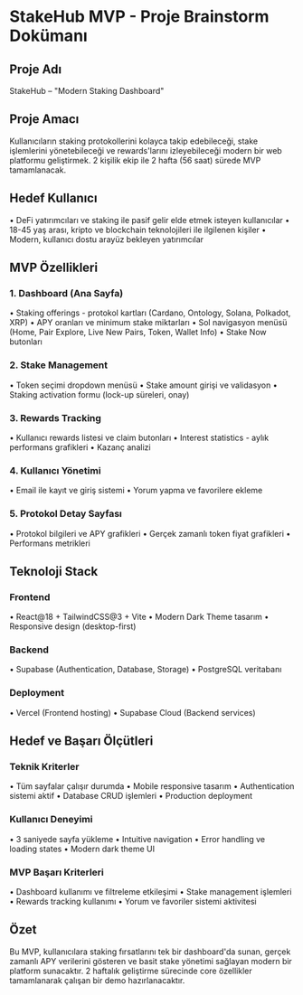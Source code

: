 # StakeHub MVP - Proje Brainstorm Dokümanı

## Proje Adı
StakeHub – "Modern Staking Dashboard"

## Proje Amacı
Kullanıcıların staking protokollerini kolayca takip edebileceği, stake işlemlerini yönetebileceği ve rewards'larını izleyebileceği modern bir web platformu geliştirmek. 2 kişilik ekip ile 2 hafta (56 saat) sürede MVP tamamlanacak.

## Hedef Kullanıcı
• DeFi yatırımcıları ve staking ile pasif gelir elde etmek isteyen kullanıcılar
• 18-45 yaş arası, kripto ve blockchain teknolojileri ile ilgilenen kişiler
• Modern, kullanıcı dostu arayüz bekleyen yatırımcılar

## MVP Özellikleri

### 1. Dashboard (Ana Sayfa)
• Staking offerings - protokol kartları (Cardano, Ontology, Solana, Polkadot, XRP)
• APY oranları ve minimum stake miktarları
• Sol navigasyon menüsü (Home, Pair Explore, Live New Pairs, Token, Wallet Info)
• Stake Now butonları

### 2. Stake Management
• Token seçimi dropdown menüsü
• Stake amount girişi ve validasyon
• Staking activation formu (lock-up süreleri, onay)

### 3. Rewards Tracking
• Kullanıcı rewards listesi ve claim butonları
• Interest statistics - aylık performans grafikleri
• Kazanç analizi

### 4. Kullanıcı Yönetimi
• Email ile kayıt ve giriş sistemi
• Yorum yapma ve favorilere ekleme

### 5. Protokol Detay Sayfası
• Protokol bilgileri ve APY grafikleri
• Gerçek zamanlı token fiyat grafikleri
• Performans metrikleri

## Teknoloji Stack

### Frontend
• React@18 + TailwindCSS@3 + Vite
• Modern Dark Theme tasarım
• Responsive design (desktop-first)

### Backend
• Supabase (Authentication, Database, Storage)
• PostgreSQL veritabanı

### Deployment
• Vercel (Frontend hosting)
• Supabase Cloud (Backend services)

## Hedef ve Başarı Ölçütleri

### Teknik Kriterler
• Tüm sayfalar çalışır durumda
• Mobile responsive tasarım
• Authentication sistemi aktif
• Database CRUD işlemleri
• Production deployment

### Kullanıcı Deneyimi
• 3 saniyede sayfa yükleme
• Intuitive navigation
• Error handling ve loading states
• Modern dark theme UI

### MVP Başarı Kriterleri
• Dashboard kullanımı ve filtreleme etkileşimi
• Stake management işlemleri
• Rewards tracking kullanımı
• Yorum ve favoriler sistemi aktivitesi

## Özet
Bu MVP, kullanıcılara staking fırsatlarını tek bir dashboard'da sunan, gerçek zamanlı APY verilerini gösteren ve basit stake yönetimi sağlayan modern bir platform sunacaktır. 2 haftalık geliştirme sürecinde core özellikler tamamlanarak çalışan bir demo hazırlanacaktır.
